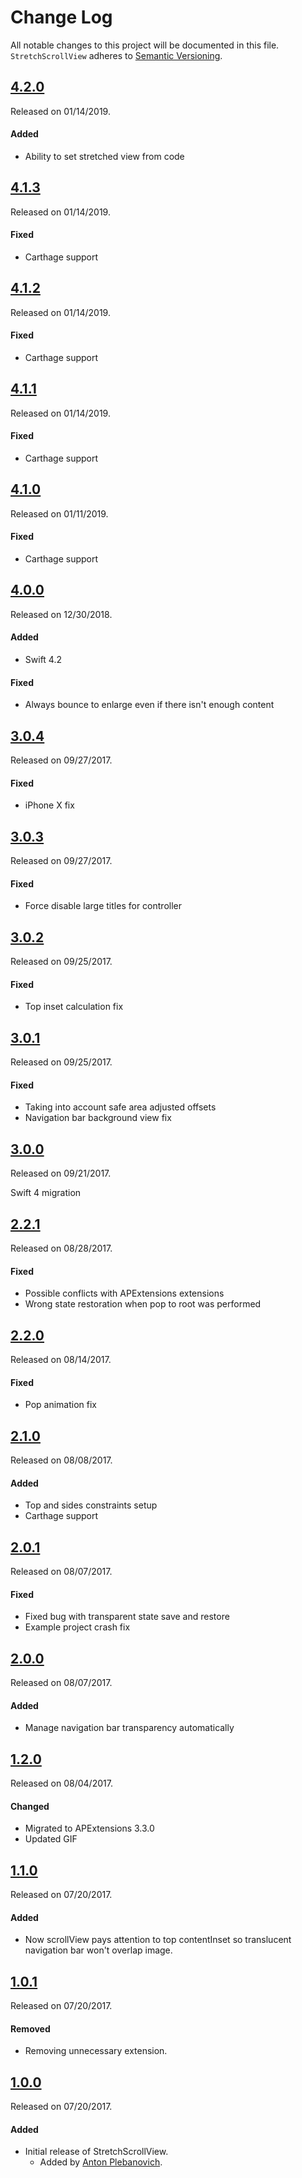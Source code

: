 # Change Log
All notable changes to this project will be documented in this file.
`StretchScrollView` adheres to [Semantic Versioning](http://semver.org/).


## [4.2.0](https://github.com/APUtils/StretchScrollView/releases/tag/4.2.0)
Released on 01/14/2019.

#### Added
- Ability to set stretched view from code


## [4.1.3](https://github.com/APUtils/StretchScrollView/releases/tag/4.1.3)
Released on 01/14/2019.

#### Fixed
- Carthage support


## [4.1.2](https://github.com/APUtils/StretchScrollView/releases/tag/4.1.2)
Released on 01/14/2019.

#### Fixed
- Carthage support


## [4.1.1](https://github.com/APUtils/StretchScrollView/releases/tag/4.1.1)
Released on 01/14/2019.

#### Fixed
- Carthage support


## [4.1.0](https://github.com/APUtils/StretchScrollView/releases/tag/4.1.0)
Released on 01/11/2019.

#### Fixed
- Carthage support


## [4.0.0](https://github.com/APUtils/StretchScrollView/releases/tag/4.0.0)
Released on 12/30/2018.

#### Added
- Swift 4.2

#### Fixed
- Always bounce to enlarge even if there isn't enough content


## [3.0.4](https://github.com/APUtils/StretchScrollView/releases/tag/3.0.4)
Released on 09/27/2017.

#### Fixed
- iPhone X fix


## [3.0.3](https://github.com/APUtils/StretchScrollView/releases/tag/3.0.3)
Released on 09/27/2017.

#### Fixed
- Force disable large titles for controller


## [3.0.2](https://github.com/APUtils/StretchScrollView/releases/tag/3.0.2)
Released on 09/25/2017.

#### Fixed
- Top inset calculation fix


## [3.0.1](https://github.com/APUtils/StretchScrollView/releases/tag/3.0.1)
Released on 09/25/2017.

#### Fixed
- Taking into account safe area adjusted offsets
- Navigation bar background view fix


## [3.0.0](https://github.com/APUtils/StretchScrollView/releases/tag/3.0.0)
Released on 09/21/2017.

Swift 4 migration


## [2.2.1](https://github.com/APUtils/StretchScrollView/releases/tag/2.2.1)
Released on 08/28/2017.

#### Fixed
- Possible conflicts with APExtensions extensions
- Wrong state restoration when pop to root was performed


## [2.2.0](https://github.com/APUtils/StretchScrollView/releases/tag/2.2.0)
Released on 08/14/2017.

#### Fixed
- Pop animation fix


## [2.1.0](https://github.com/APUtils/StretchScrollView/releases/tag/2.1.0)
Released on 08/08/2017.

#### Added
- Top and sides constraints setup
- Carthage support


## [2.0.1](https://github.com/APUtils/StretchScrollView/releases/tag/2.0.1)
Released on 08/07/2017.

#### Fixed
- Fixed bug with transparent state save and restore
- Example project crash fix


## [2.0.0](https://github.com/APUtils/StretchScrollView/releases/tag/2.0.0)
Released on 08/07/2017.

#### Added
- Manage navigation bar transparency automatically


## [1.2.0](https://github.com/APUtils/StretchScrollView/releases/tag/1.2.0)
Released on 08/04/2017.

#### Changed
- Migrated to APExtensions 3.3.0
- Updated GIF


## [1.1.0](https://github.com/APUtils/StretchScrollView/releases/tag/1.1.0)
Released on 07/20/2017.

#### Added
- Now scrollView pays attention to top contentInset so translucent navigation bar won't overlap image.


## [1.0.1](https://github.com/APUtils/StretchScrollView/releases/tag/1.0.1)
Released on 07/20/2017.

#### Removed
- Removing unnecessary extension.


## [1.0.0](https://github.com/APUtils/StretchScrollView/releases/tag/1.0.0)
Released on 07/20/2017.

#### Added
- Initial release of StretchScrollView.
  - Added by [Anton Plebanovich](https://github.com/anton-plebanovich).
